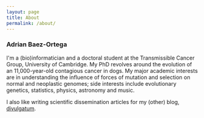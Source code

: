 ```yaml
---
layout: page
title: About
permalink: /about/
---
```


### Adrian Baez-Ortega

I'm a (bio)informatician and a doctoral student at the Transmissible Cancer Group, University of 
Cambridge. My PhD revolves around the evolution of an 11,000-year-old contagious cancer in dogs. 
My major academic interests are in understanding the influence of forces of mutation and selection on normal and 
neoplastic genomes; side interests include evolutionary genetics, statistics, physics, astronomy and music.

I also like writing scientific dissemination articles for my (other) blog, 
[divulgatum](www.divulgatum.com).